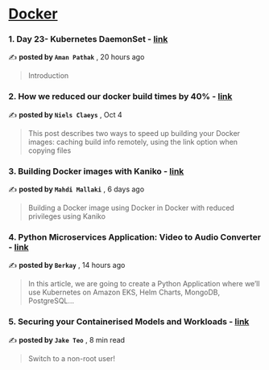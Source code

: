 
<h1><a href=https://medium.com/tag/docker/recommended target="_blank" rel="noopener noreferrer">Docker</a></h1>
<h3>1. Day 23- Kubernetes DaemonSet - <a href=https://medium.com/devops-dev/day-23-kubernetes-daemonset-cbca1ce3d4c1?source=tag_recommended_feed---------0-84----------docker----------21882651_82a0_47f9_a2a2_1de16b2d641e------- target="_blank" rel="noopener noreferrer">link</a></h3>

✍️ **posted by `Aman Pathak`** <date> , 20 hours ago</date>

<blockquote>Introduction</blockquote>

<h3>2. How we reduced our docker build times by 40% - <a href=https://medium.com/datamindedbe/how-we-reduced-our-docker-build-times-by-40-afea7b7f5fe7?source=tag_recommended_feed---------1-107----------docker----------21882651_82a0_47f9_a2a2_1de16b2d641e------- target="_blank" rel="noopener noreferrer">link</a></h3>

✍️ **posted by `Niels Claeys`** <date> , Oct 4</date>

<blockquote>This post describes two ways to speed up building your Docker images: caching build info remotely, using the link option when copying files</blockquote>

<h3>3. Building Docker images with Kaniko - <a href=https://medium.com/itnext/building-docker-images-with-kaniko-6859bdb893f6?source=tag_recommended_feed---------2-85----------docker----------21882651_82a0_47f9_a2a2_1de16b2d641e------- target="_blank" rel="noopener noreferrer">link</a></h3>

✍️ **posted by `Mahdi Mallaki`** <date> , 6 days ago</date>

<blockquote>Building a Docker image using Docker in Docker with reduced privileges using Kaniko</blockquote>

<h3>4. Python Microservices Application: Video to Audio Converter - <a href=https://medium.com/@berkay09/python-microservices-application-video-to-audio-converter-c2e31f9dc68d?source=tag_recommended_feed---------3-84----------docker----------21882651_82a0_47f9_a2a2_1de16b2d641e------- target="_blank" rel="noopener noreferrer">link</a></h3>

✍️ **posted by `Berkay`** <date> , 14 hours ago</date>

<blockquote>In this article, we are going to create a Python Application where we’ll use Kubernetes on Amazon EKS, Helm Charts, MongoDB, PostgreSQL…</blockquote>

<h3>5. Securing your Containerised Models and Workloads - <a href=https://medium.com/towards-data-science/securing-your-containerised-models-and-workloads-3bff4d90a07b?source=tag_recommended_feed---------4-107----------docker----------21882651_82a0_47f9_a2a2_1de16b2d641e------- target="_blank" rel="noopener noreferrer">link</a></h3>

✍️ **posted by `Jake Teo`** <date> , 8 min read</date>

<blockquote>Switch to a non-root user!</blockquote>

